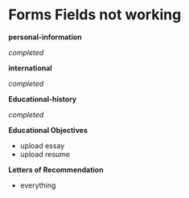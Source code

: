 
Forms Fields not working
========================

**personal-information**

*completed*


**international** 

*completed*


**Educational-history**

*completed*


**Educational Objectives**

- upload essay
- upload resume


**Letters of Recommendation**

- everything

